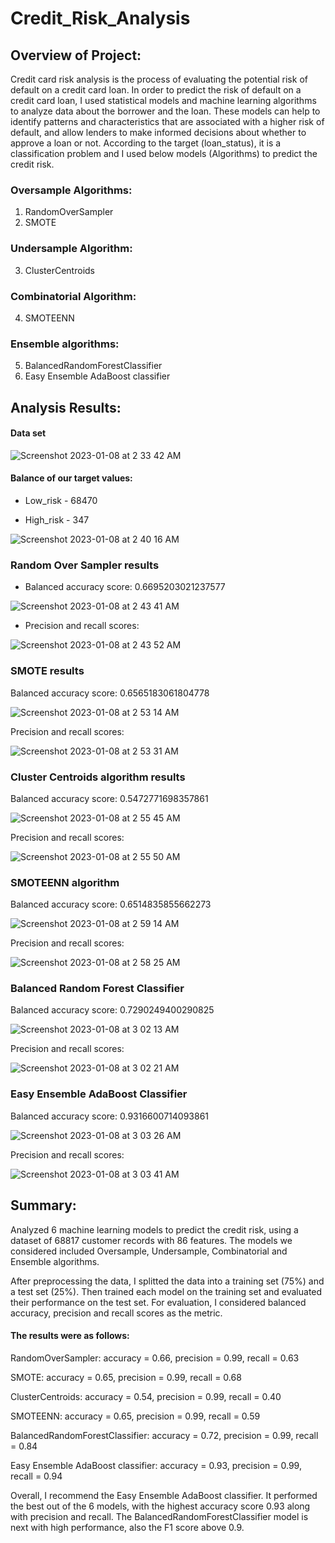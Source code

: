 # Credit_Risk_Analysis

## Overview of Project: 
Credit card risk analysis is the process of evaluating the potential risk of default on a credit card loan. In order to predict the risk of default on a credit card loan, I used statistical models and machine learning algorithms to analyze data about the borrower and the loan. These models can help to identify patterns and characteristics that are associated with a higher risk of default, and allow lenders to make informed decisions about whether to approve a loan or not. According to the target (loan_status), it is a classification problem and I used below models (Algorithms) to predict the credit risk. 

### Oversample Algorithms:

1. RandomOverSampler  
2. SMOTE

### Undersample Algorithm:

3. ClusterCentroids

### Combinatorial Algorithm:

4. SMOTEENN

### Ensemble algorithms: 

5. BalancedRandomForestClassifier
6. Easy Ensemble AdaBoost classifier

## Analysis Results:
#### Data set 

![Screenshot 2023-01-08 at 2 33 42 AM](https://user-images.githubusercontent.com/44387918/211191918-78715f96-4f59-48d5-a442-90ae61634400.png)

#### Balance of our target values:
* Low_risk   -    68470

* High_risk  -     347

![Screenshot 2023-01-08 at 2 40 16 AM](https://user-images.githubusercontent.com/44387918/211191973-a1390229-4058-4c02-8071-9df7c5b166ca.png)

### Random Over Sampler results 
* Balanced accuracy score: 0.6695203021237577
 
![Screenshot 2023-01-08 at 2 43 41 AM](https://user-images.githubusercontent.com/44387918/211192013-d8a41d8c-355c-42d2-ab2e-008bba621116.png)

* Precision and recall scores: 

![Screenshot 2023-01-08 at 2 43 52 AM](https://user-images.githubusercontent.com/44387918/211192027-2be40795-4914-477e-a6ce-fe4f6dc93ae5.png)

### SMOTE results

Balanced accuracy score: 0.6565183061804778

![Screenshot 2023-01-08 at 2 53 14 AM](https://user-images.githubusercontent.com/44387918/211192255-30936746-56b1-4c63-977b-bacb67bc7d5c.png)

Precision and recall scores: 

![Screenshot 2023-01-08 at 2 53 31 AM](https://user-images.githubusercontent.com/44387918/211192261-4e2d731d-e7a8-47b7-b104-e51cb19f1393.png)

### Cluster Centroids algorithm results

Balanced accuracy score: 0.5472771698357861

![Screenshot 2023-01-08 at 2 55 45 AM](https://user-images.githubusercontent.com/44387918/211192340-3ad65b56-2ff2-411c-9c5f-4a3226a3db9b.png)

Precision and recall scores:

![Screenshot 2023-01-08 at 2 55 50 AM](https://user-images.githubusercontent.com/44387918/211192343-5f340d78-492c-416a-93d4-6058c547812a.png)

### SMOTEENN algorithm 

Balanced accuracy score: 0.6514835855662273
 
![Screenshot 2023-01-08 at 2 59 14 AM](https://user-images.githubusercontent.com/44387918/211192433-57c11642-5257-45cb-9d66-8c3966bcf67e.png)
 
Precision and recall scores: 

![Screenshot 2023-01-08 at 2 58 25 AM](https://user-images.githubusercontent.com/44387918/211192438-03d97e2d-a70d-44ca-939e-2986b7766fbe.png)

### Balanced Random Forest Classifier
 
Balanced accuracy score: 0.7290249400290825

![Screenshot 2023-01-08 at 3 02 13 AM](https://user-images.githubusercontent.com/44387918/211192536-26d966f5-ea39-45d1-a572-78576d0e64be.png)

Precision and recall scores: 

![Screenshot 2023-01-08 at 3 02 21 AM](https://user-images.githubusercontent.com/44387918/211192540-651f5776-633e-42c4-8bc7-bf27eb6c4839.png)

### Easy Ensemble AdaBoost Classifier
 
Balanced accuracy score: 0.9316600714093861

![Screenshot 2023-01-08 at 3 03 26 AM](https://user-images.githubusercontent.com/44387918/211192609-6d845019-3861-4115-85bd-d29497390e38.png)

Precision and recall scores: 

![Screenshot 2023-01-08 at 3 03 41 AM](https://user-images.githubusercontent.com/44387918/211192617-f4eca5a4-64c9-4f66-a7fd-3cb96b2def37.png)

## Summary: 
Analyzed 6 machine learning models to predict the credit risk, using a dataset of 68817 customer records with 86 features. The models we considered included Oversample, Undersample, Combinatorial and Ensemble algorithms.

After preprocessing the data, I splitted the data into a training set (75%) and a test set (25%). Then trained each model on the training set and evaluated their performance on the test set. For evaluation, I considered balanced accuracy, precision and recall scores as the metric. 

#### The results were as follows:

RandomOverSampler: accuracy = 0.66, precision = 0.99, recall = 0.63

SMOTE:             accuracy = 0.65, precision = 0.99, recall = 0.68

ClusterCentroids:  accuracy = 0.54, precision = 0.99, recall = 0.40

SMOTEENN:          accuracy = 0.65, precision = 0.99, recall = 0.59

BalancedRandomForestClassifier:    accuracy = 0.72,  precision = 0.99, recall = 0.84

Easy Ensemble AdaBoost classifier: accuracy = 0.93,  precision = 0.99, recall = 0.94

Overall, I recommend the Easy Ensemble AdaBoost classifier. It performed the best out of the 6 models, with the highest accuracy score 0.93 along with precision and recall. The BalancedRandomForestClassifier model is next with high performance, also the F1 score above 0.9.
